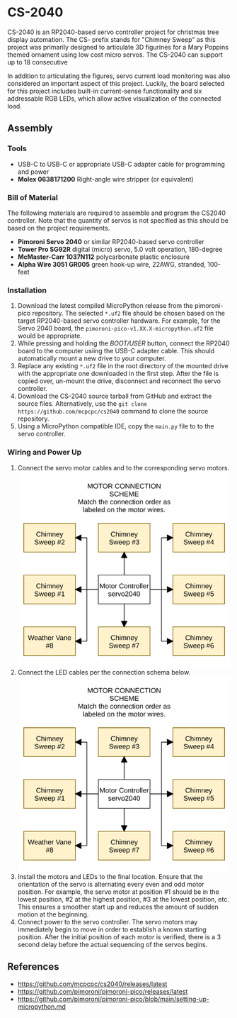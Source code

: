 # CS-2040

CS-2040 is an RP2040-based servo controller project for christmas tree display
automation. The CS- prefix stands for "Chimney Sweep" as this project was
primarily designed to articulate 3D figurines for a Mary Poppins themed ornament
using low cost micro servos. The CS-2040 can support up to 18 consecutive 

In addition to articulating the figures, servo current load monitoring was also
considered an important aspect of this project. Luckily, the board selected for
this project includes built-in current-sense functionality and six addressable
RGB LEDs, which allow active visualization of the connected load.

## Assembly

### Tools

- USB-C to USB-C or appropriate USB-C adapter cable for programming and power
- **Molex 0638171200** Right-angle wire stripper (or equivalent)

### Bill of Material

The following materials are required to assemble and program the CS2040
controller. Note that the quantity of servos is not specified as this should be
based on the project requirements.

- **Pimoroni Servo 2040** or similar RP2040-based servo controller
- **Tower Pro SG92R** digital (micro) servo, 5.0 volt operation, 180-degree
- **McMaster-Carr 1037N112** 	polycarbonate plastic enclosure
- **Alpha Wire 3051 GR005** green hook-up wire, 22AWG, stranded, 100-feet

### Installation

1. Download the latest compiled MicroPython release from the pimoroni-pico
   repository. The selected `*.uf2` file should be chosen based on the target
   RP2040-based servo controller hardware. For example, for the Servo 2040
   board, the `pimoroni-pico-v1.XX.X-micropython.uf2` file would be appropriate.
2. While pressing and holding the *BOOT/USER* button, connect the RP2040 board
   to the computer usiing the USB-C adapter cable. This should automatically
   mount a new drive to your computer.
3. Replace any existing `*.uf2` file in the root directory of the mounted drive
   with the appropriate one downloaded in the first step. After the file is
   copied over, un-mount the drive, disconnect and reconnect the servo
   controller.
4. Download the CS-2040 source tarball from GitHub and extract the source files.
   Alternatively, use the `git clone https://github.com/mcpcpc/cs2040` command
   to clone the source repository.
5. Using a MicroPython compatible IDE, copy the `main.py` file to to the servo
   controller.

### Wiring and Power Up

1. Connect the servo motor cables and to the corresponding servo motors. ![Servo Connection Schema](/docs/motor.svg)
2. Connect the LED cables per the connection schema below. ![LED Connection Schema](/docs/led.svg)
3. Install the motors and LEDs to the final location. Ensure that the orientation of the servo is alternating every even and odd motor position.  For example, the servo motor at position #1 should be in the lowest position, #2 at the highest position, #3 at the lowest position, etc. This ensures a smoother start up and reduces the amount of sudden motion at the beginning.
4. Connect power to the servo controller. The servo motors may immediately begin to move in order to establish a known starting position. After the initial position of each motor is verified, there is a 3 second delay before the actual sequencing of the servos begins.

## References

* https://github.com/mcpcpc/cs2040/releases/latest
* https://github.com/pimoroni/pimoroni-pico/releases/latest
* https://github.com/pimoroni/pimoroni-pico/blob/main/setting-up-micropython.md
